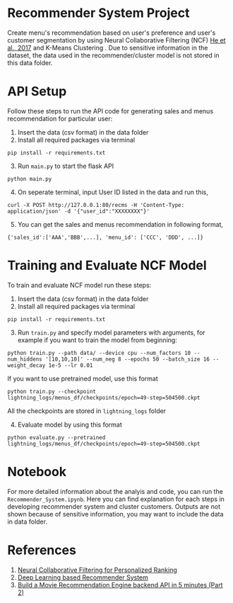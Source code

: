 # Recommender System Project
Create menu's recommendation based on user's preference and user's customer segmentation by using Neural Collaborative Filtering (NCF) [He et al., 2017](https://arxiv.org/abs/1708.05031) and K-Means Clustering
. Due to sensitive information in the dataset, the data used in the recommender/cluster model is not stored in this data folder. 

# API Setup
Follow these steps to run the API code for generating sales and menus recommendation for particular user:
1. Insert the data (csv format) in the data folder
2. Install all required packages via terminal
```
pip install -r requirements.txt
```
3. Run `main.py` to start the flask API
```
python main.py
```
4. On seperate terminal, input User ID listed in the data and run this,
```
curl -X POST http://127.0.0.1:80/recms -H 'Content-Type: application/json' -d '{"user_id":"XXXXXXXX"}'
```
5. You can get the sales and menus recommendation in following format,
```
{'sales_id':['AAA','BBB',...], 'menu_id': ['CCC', 'DDD', ...]}
```

# Training and Evaluate NCF Model
To train and evaluate NCF model run these steps:
1. Insert the data (csv format) in the data folder
2. Install all required packages via terminal
```
pip install -r requirements.txt
```
3. Run `train.py` and specify model parameters with arguments, for example if you want to train the model from beginning:
```
python train.py --path data/ --device cpu --num_factors 10 --num_hiddens '[10,10,10]' --num_neg 8 --epochs 50 --batch_size 16 --weight_decay 1e-5 --lr 0.01
```
If you want to use pretrained model, use this format
```
python train.py --checkpoint lightning_logs/menus_df/checkpoints/epoch=49-step=504500.ckpt
```
All the checkpoints are stored in `lightning_logs` folder

4. Evaluate model by using this format
```
python evaluate.py --pretrained lightning_logs/menus_df/checkpoints/epoch=49-step=504500.ckpt
```

# Notebook
For more detailed information about the analyis and code, you can run the `Recommender_System.ipynb`. Here you can find explanation for each steps in developing recommender system and cluster customers. Outputs are not shown because of sensitive information, you may want to include the data in data folder.

# References
1. [Neural Collaborative Filtering for Personalized Ranking](https://d2l.ai/chapter_recommender-systems/neumf.html)
2. [Deep Learning based Recommender System](https://towardsdatascience.com/deep-learning-based-recommender-systems-3d120201db7e)
3. [Build a Movie Recommendation Engine backend API in 5 minutes (Part 2)](https://towardsdatascience.com/build-a-movie-recommendation-engine-backend-api-in-5-minutes-part-2-851b840bc26d)
